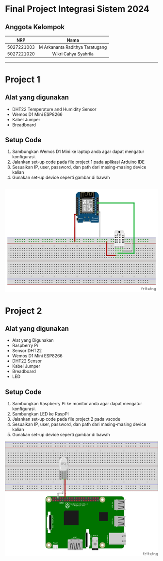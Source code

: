 # Final Project Integrasi Sistem 2024

## Anggota Kelompok
| NRP        | Nama                    |
|:----------:|:-----------------------:|
| 5027221003 |M Arkananta Radithya Taratugang  |
| 5027221020 | Wikri Cahya Syahrila            |


---
# Project 1
## Alat yang  digunakan
- DHT22 Temperature and Humidity Sensor
- Wemos D1 Mini ESP8266
- Kabel Jumper
- Breadboard

## Setup Code
1. Sambungkan Wemos D1 Mini ke laptop anda agar dapat mengatur konfigurasi.
1. Jalankan set-up code pada file project 1 pada aplikasi Arduino IDE
2. Sesuaikan IP, user, password, dan path dari masing-masing device kalian
3. Gunakan set-up device seperti gambar di bawah

![P1](https://github.com/weekreee/FP-5027221003-5027221020/blob/main/images/p1.png)
---
# Project 2
## Alat yang digunakan
- Alat yang Digunakan
- Raspberry Pi
- Sensor DHT22
- Wemos D1 Mini ESP8266
- DHT22 Sensor
- Kabel Jumper
- Breadboard
- LED

## Setup Code
1. Sambungkan Raspberry Pi ke monitor anda agar dapat mengatur konfigurasi.
2. Sambungkan LED ke RaspPI
3. Jalankan set-up code pada file project 2 pada vscode
4. Sesuaikan IP, user, password, dan path dari masing-masing device kalian
5. Gunakan set-up device seperti gambar di bawah

![P2](https://github.com/weekreee/FP-5027221003-5027221020/blob/main/images/P2.png)